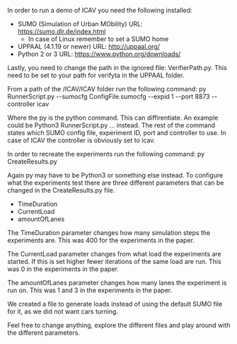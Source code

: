 In order to run a demo of ICAV you need the following installed:
 - SUMO (Simulation of Urban MObility) URL: https://sumo.dlr.de/index.html
 	- In case of Linux remember to set a SUMO home
 - UPPAAL (4.1.19 or newer) URL: http://uppaal.org/
 - Python 2 or 3 URL: https://www.python.org/downloads/

Lastly, you need to change the path in the ignored file: VerifierPath.py. This need to be set to your path for verifyta in the UPPAAL folder.

From a path of the /ICAV/ICAV folder run the following command:
	py RunnerScript.py --sumocfg ConfigFile.sumocfg --expid 1 --port 8873 --controller icav

Where the py is the python command. This can diffirentiate. An example could be Python3 RunnerScript.py ... instead.
The rest of the command states which SUMO config file, experiment ID, port and controller to use. In case of ICAV the controller is obviously set to icav.


In order to recreate the experiments run the following command:
	py CreateResults.py 

Again py may have to be Python3 or something else instead. To configure what the experiments test there are three different parameters that can be changed in the CreateResults.py file. 
 - TimeDuration
 - CurrentLoad
 - amountOfLanes

The TimeDuration parameter changes how many simulation steps the experiments are. This was 400 for the experiments in the paper.

The CurrentLoad parameter changes from what load the experiments are started. If this is set higher fewer iterations of the same load are run. This was 0 in the experiments in the paper.

The amountOfLanes parameter changes how many lanes the experiment is run on. This was 1 and 3 in the experiments in the paper. 

We created a file to generate loads instead of using the default SUMO file for it, as we did not want cars turning.

Feel free to change anything, explore the different files and play around with the different parameters.


